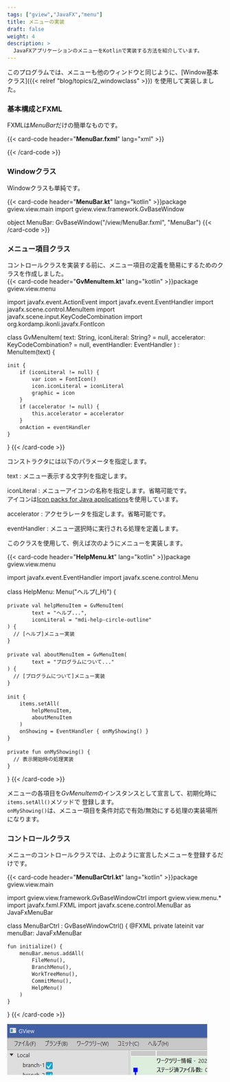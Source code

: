 ```yaml
---
tags: ["gview","JavaFX","menu"]
title: メニューの実装
draft: false
weight: 4
description: >
  JavaFXアプリケーションのメニューをKotlinで実装する方法を紹介しています。
---
```


このプログラムでは、メニューも他のウィンドウと同じように、[Window基本クラス]({{< relref "blog/topics/2_windowclass" >}})
を使用して実装しました。

### 基本構成とFXML 

FXMLは*MenuBar*だけの簡単なものです。

{{< card-code header="**MenuBar.fxml**" lang="xml" >}}<?xml version="1.0" encoding="UTF-8"?>
<?import javafx.scene.control.MenuBar?>
<?import javafx.scene.layout.AnchorPane?>
<MenuBar xmlns="http://javafx.com/javafx" xmlns:fx="http://javafx.com/fxml"
         fx:id="menuBar" AnchorPane.leftAnchor="0.0" AnchorPane.rightAnchor="0.0"
         fx:controller="gview.view.main.MenuBarCtrl">
</MenuBar>
{{< /card-code >}}

### Windowクラス

Windowクラスも単純です。

{{< card-code header="**MenuBar.kt**" lang="kotlin" >}}package gview.view.main
import gview.view.framework.GvBaseWindow

object MenuBar: GvBaseWindow<MenuBarCtrl>("/view/MenuBar.fxml", "MenuBar")
{{< /card-code >}}

### メニュー項目クラス

コントロールクラスを実装する前に、メニュー項目の定義を簡易にするためのクラスを作成しました。  
{{< card-code header="**GvMenuItem.kt**" lang="kotlin" >}}package gview.view.menu

import javafx.event.ActionEvent
import javafx.event.EventHandler
import javafx.scene.control.MenuItem
import javafx.scene.input.KeyCodeCombination
import org.kordamp.ikonli.javafx.FontIcon

class GvMenuItem(
    text: String,
    iconLiteral: String? = null,
    accelerator: KeyCodeCombination? = null,
    eventHandler: EventHandler<ActionEvent>
) : MenuItem(text) {

    init {
        if (iconLiteral != null) {
            var icon = FontIcon()
            icon.iconLiteral = iconLiteral
            graphic = icon
        }
        if (accelerator != null) {
            this.accelerator = accelerator
        }
        onAction = eventHandler
    }
}
{{< /card-code >}}<br/>

コンストラクタには以下のパラメータを指定します。

text
: メニュー表示する文字列を指定します。

iconLiteral
: メニューアイコンの名称を指定します。省略可能です。  
アイコンは[Icon packs for Java applications](https://kordamp.org/ikonli/)を使用しています。

accelerator
: アクセラレータを指定します。省略可能です。

eventHandler
: メニュー選択時に実行される処理を定義します。

このクラスを使用して、例えば次のようにメニューを実装します。

{{< card-code header="**HelpMenu.kt**" lang="kotlin" >}}package gview.view.menu

import javafx.event.EventHandler
import javafx.scene.control.Menu

class HelpMenu: Menu("ヘルプ(_H)") {

    private val helpMenuItem = GvMenuItem(
            text = "ヘルプ...",
            iconLiteral = "mdi-help-circle-outline"
    ) { 
      // [ヘルプ]メニュー実装
    }

    private val aboutMenuItem = GvMenuItem(
            text = "プログラムについて..."
    ) {
      // [プログラムについて]メニュー実装
    }

    init {
        items.setAll(
            helpMenuItem,
            aboutMenuItem
        )
        onShowing = EventHandler { onMyShowing() }
    }

    private fun onMyShowing() {
      // 表示開始時の処理実装
    }
}
{{< /card-code >}}<br/>

メニューの各項目を*GvMenuItem*のインスタンスとして宣言して、初期化時に``items.setAll()``メソッドで
登録します。  
``onMyShowing()``は、メニュー項目を条件対応で有効/無効にする処理の実装場所になります。

### コントロールクラス

メニューのコントロールクラスでは、上のように宣言したメニューを登録するだけです。

{{< card-code header="**MenuBarCtrl.kt**" lang="kotlin" >}}package gview.view.main

import gview.view.framework.GvBaseWindowCtrl
import gview.view.menu.*
import javafx.fxml.FXML
import javafx.scene.control.MenuBar as JavaFxMenuBar

class MenuBarCtrl : GvBaseWindowCtrl() {
    @FXML private lateinit var menuBar: JavaFxMenuBar

    fun initialize() {
        menuBar.menus.addAll(
            FileMenu(),
            BranchMenu(),
            WorkTreeMenu(),
            CommitMenu(),
            HelpMenu()
        )
    }
}
{{< /card-code >}}<br/>

![gview menu](gview-menu.png)